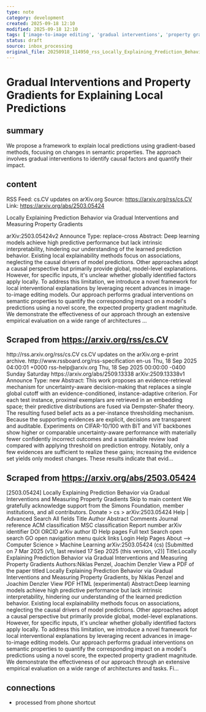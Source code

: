 ```yaml
---
type: note
category: development
created: 2025-09-18 12:10
modified: 2025-09-18 12:10
tags: ['image-to-image editing', 'gradual interventions', 'property gradients', 'interpretable machine learning']
status: draft
source: inbox_processing
original_file: 20250918_114950_rss_Locally_Explaining_Prediction_Behavior_via_Gradual.txt
---
```


# Gradual Interventions and Property Gradients for Explaining Local Predictions

## summary
We propose a framework to explain local predictions using gradient-based methods, focusing on changes in semantic properties. The approach involves gradual interventions to identify causal factors and quantify their impact.

## content
RSS Feed: cs.CV updates on arXiv.org
Source: https://arxiv.org/rss/cs.CV
Link: https://arxiv.org/abs/2503.05424

Locally Explaining Prediction Behavior via Gradual Interventions and Measuring Property Gradients

arXiv:2503.05424v2 Announce Type: replace-cross Abstract: Deep learning models achieve high predictive performance but lack intrinsic interpretability, hindering our understanding of the learned prediction behavior. Existing local explainability methods focus on associations, neglecting the causal drivers of model predictions. Other approaches adopt a causal perspective but primarily provide global, model-level explanations. However, for specific inputs, it's unclear whether globally identified factors apply locally. To address this limitation, we introduce a novel framework for local interventional explanations by leveraging recent advances in image-to-image editing models. Our approach performs gradual interventions on semantic properties to quantify the corresponding impact on a model's predictions using a novel score, the expected property gradient magnitude. We demonstrate the effectiveness of our approach through an extensive empirical evaluation on a wide range of architectures ...

## Scraped from https://arxiv.org/rss/cs.CV
<?xml version='1.0' encoding='UTF-8'?>
<rss xmlns:arxiv="http://arxiv.org/schemas/atom" xmlns:dc="http://purl.org/dc/elements/1.1/" xmlns:atom="http://www.w3.org/2005/Atom" xmlns:content="http://purl.org/rss/1.0/modules/content/" version="2.0">
  <channel>
    <title>cs.CV updates on arXiv.org</title>
    <link>http://rss.arxiv.org/rss/cs.CV</link>
    <description>cs.CV updates on the arXiv.org e-print archive.</description>
    <atom:link href="http://rss.arxiv.org/rss/cs.CV" rel="self" type="application/rss+xml"/>
    <docs>http://www.rssboard.org/rss-specification</docs>
    <language>en-us</language>
    <lastBuildDate>Thu, 18 Sep 2025 04:00:01 +0000</lastBuildDate>
    <managingEditor>rss-help@arxiv.org</managingEditor>
    <pubDate>Thu, 18 Sep 2025 00:00:00 -0400</pubDate>
    <skipDays>
      <day>Sunday</day>
      <day>Saturday</day>
    </skipDays>
    <item>
      <title>Proximity-Based Evidence Retrieval for Uncertainty-Aware Neural Networks</title>
      <link>https://arxiv.org/abs/2509.13338</link>
      <description>arXiv:2509.13338v1 Announce Type: new 
Abstract: This work proposes an evidence-retrieval mechanism for uncertainty-aware decision-making that replaces a single global cutoff with an evidence-conditioned, instance-adaptive criterion. For each test instance, proximal exemplars are retrieved in an embedding space; their predictive distributions are fused via Dempster-Shafer theory. The resulting fused belief acts as a per-instance thresholding mechanism. Because the supporting evidences are explicit, decisions are transparent and auditable. Experiments on CIFAR-10/100 with BiT and ViT backbones show higher or comparable uncertainty-aware performance with materially fewer confidently incorrect outcomes and a sustainable review load compared with applying threshold on prediction entropy. Notably, only a few evidences are sufficient to realize these gains; increasing the evidence set yields only modest changes. These results indicate that evid...


## Scraped from https://arxiv.org/abs/2503.05424
[2503.05424] Locally Explaining Prediction Behavior via Gradual Interventions and Measuring Property Gradients Skip to main content We gratefully acknowledge support from the Simons Foundation, member institutions, and all contributors. Donate &gt; cs &gt; arXiv:2503.05424 Help | Advanced Search All fields Title Author Abstract Comments Journal reference ACM classification MSC classification Report number arXiv identifier DOI ORCID arXiv author ID Help pages Full text Search open search GO open navigation menu quick links Login Help Pages About --> Computer Science > Machine Learning arXiv:2503.05424 (cs) [Submitted on 7 Mar 2025 (v1), last revised 17 Sep 2025 (this version, v2)] Title:Locally Explaining Prediction Behavior via Gradual Interventions and Measuring Property Gradients Authors:Niklas Penzel, Joachim Denzler View a PDF of the paper titled Locally Explaining Prediction Behavior via Gradual Interventions and Measuring Property Gradients, by Niklas Penzel and Joachim Denzler View PDF HTML (experimental) Abstract:Deep learning models achieve high predictive performance but lack intrinsic interpretability, hindering our understanding of the learned prediction behavior. Existing local explainability methods focus on associations, neglecting the causal drivers of model predictions. Other approaches adopt a causal perspective but primarily provide global, model-level explanations. However, for specific inputs, it&#39;s unclear whether globally identified factors apply locally. To address this limitation, we introduce a novel framework for local interventional explanations by leveraging recent advances in image-to-image editing models. Our approach performs gradual interventions on semantic properties to quantify the corresponding impact on a model&#39;s predictions using a novel score, the expected property gradient magnitude. We demonstrate the effectiveness of our approach through an extensive empirical evaluation on a wide range of architectures and tasks. Fi...


## connections
- processed from phone shortcut
